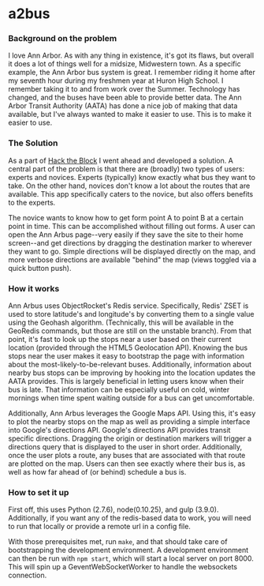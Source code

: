 # a2bus

### Background on the problem
I love Ann Arbor. As with any thing in existence, it's got its flaws, but overall it does a lot of things well for a midsize, Midwestern town. As a specific example, the Ann Arbor bus system is great. I remember riding it home after my seventh hour during my freshmen year at Huron High School. I remember taking it to and from work over the Summer. Technology has changed, and the buses have been able to provide better data. The Ann Arbor Transit Authority (AATA) has done a nice job of making that data available, but I've always wanted to make it easier to use. This is to make it easier to use.

### The Solution
As a part of [Hack the Block](http://hacktheblock.devpost.com/) I went ahead and developed a solution. A central part of the problem is that there are (broadly) two types of users: experts and novices. Experts (typically) know exactly what bus they want to take. On the other hand, novices don't know a lot about the routes that are available. This app specifically caters to the novice, but also offers benefits to the experts. 

The novice wants to know how to get form point A to point B at a certain point in time. This can be accomplished without filling out forms. A user can open the Ann Arbus page--very easily if they save the site to their home screen--and get directions by dragging the destination marker to wherever they want to go. Simple directions will be displayed directly on the map, and more verbose directions are available "behind" the map (views toggled via a quick button push).


### How it works
Ann Arbus uses ObjectRocket's Redis service. Specifically, Redis' ZSET is used to store latitude's and longitude's by converting them to a single value using the Geohash algorithm. (Technically, this will be available in the GeoRedis commands, but those are still on the unstable branch). From that point, it's fast to look up the stops near a user based on their current location (provided through the HTML5 Geolocation API). Knowing the bus stops near the user makes it easy to bootstrap the page with information about the most-likely-to-be-relevant buses. Additionally, information about nearby bus stops can be improving by hooking into the location updates the AATA provides. This is largely beneficial in letting users know when their bus is late. That information can be especially useful on cold, winter mornings when time spent waiting outside for a bus can get uncomfortable.

Additionally, Ann Arbus leverages the Google Maps API. Using this, it's easy to plot the nearby stops on the map as well as providing a simple interface into Google's directions API. Google's directions API provides transit specific directions. Dragging the origin or destination markers will trigger a directions query that is displayed to the user in short order. Additionally, once the user plots a route, any buses that are associated with that route are plotted on the map. Users can then see exactly where their bus is, as well as how far ahead of (or behind) schedule a bus is.

### How to set it up

First off, this uses Python (2.7.6), node(0.10.25), and gulp (3.9.0). Additionally, if you want any of the redis-based data to work, you will need to run that locally or provide a remote url in a config file.

With those prerequisites met, run `make`, and that should take care of bootstrapping the development environment. A development environment can then be run with `npm start`, which will start a local server on port 8000. This will spin up a GeventWebSocketWorker to handle the websockets connection.
